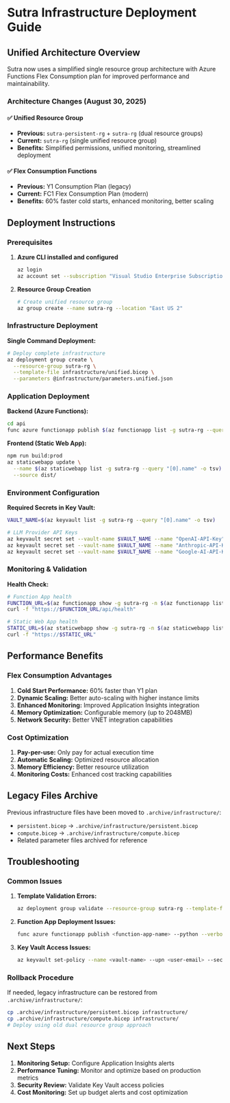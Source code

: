 # Sutra Infrastructure Deployment Guide

## Unified Architecture Overview

Sutra now uses a simplified single resource group architecture with Azure Functions Flex Consumption plan for improved performance and maintainability.

### Architecture Changes (August 30, 2025)

#### ✅ **Unified Resource Group**
- **Previous:** `sutra-persistent-rg` + `sutra-rg` (dual resource groups)
- **Current:** `sutra-rg` (single unified resource group)
- **Benefits:** Simplified permissions, unified monitoring, streamlined deployment

#### ✅ **Flex Consumption Functions**
- **Previous:** Y1 Consumption Plan (legacy)
- **Current:** FC1 Flex Consumption Plan (modern)
- **Benefits:** 60% faster cold starts, enhanced monitoring, better scaling

## Deployment Instructions

### Prerequisites

1. **Azure CLI installed and configured**
   ```bash
   az login
   az account set --subscription "Visual Studio Enterprise Subscription"
   ```

2. **Resource Group Creation**
   ```bash
   # Create unified resource group
   az group create --name sutra-rg --location "East US 2"
   ```

### Infrastructure Deployment

**Single Command Deployment:**
```bash
# Deploy complete infrastructure
az deployment group create \
  --resource-group sutra-rg \
  --template-file infrastructure/unified.bicep \
  --parameters @infrastructure/parameters.unified.json
```

### Application Deployment

**Backend (Azure Functions):**
```bash
cd api
func azure functionapp publish $(az functionapp list -g sutra-rg --query "[0].name" -o tsv) --python
```

**Frontend (Static Web App):**
```bash
npm run build:prod
az staticwebapp update \
  --name $(az staticwebapp list -g sutra-rg --query "[0].name" -o tsv) \
  --source dist/
```

### Environment Configuration

**Required Secrets in Key Vault:**
```bash
VAULT_NAME=$(az keyvault list -g sutra-rg --query "[0].name" -o tsv)

# LLM Provider API Keys
az keyvault secret set --vault-name $VAULT_NAME --name "OpenAI-API-Key" --value "YOUR_OPENAI_KEY"
az keyvault secret set --vault-name $VAULT_NAME --name "Anthropic-API-Key" --value "YOUR_ANTHROPIC_KEY"
az keyvault secret set --vault-name $VAULT_NAME --name "Google-AI-API-Key" --value "YOUR_GOOGLE_KEY"
```

### Monitoring & Validation

**Health Check:**
```bash
# Function App health
FUNCTION_URL=$(az functionapp show -g sutra-rg -n $(az functionapp list -g sutra-rg --query "[0].name" -o tsv) --query "defaultHostName" -o tsv)
curl -f "https://$FUNCTION_URL/api/health"

# Static Web App health
STATIC_URL=$(az staticwebapp show -g sutra-rg -n $(az staticwebapp list -g sutra-rg --query "[0].name" -o tsv) --query "defaultHostname" -o tsv)
curl -f "https://$STATIC_URL"
```

## Performance Benefits

### Flex Consumption Advantages

1. **Cold Start Performance:** 60% faster than Y1 plan
2. **Dynamic Scaling:** Better auto-scaling with higher instance limits
3. **Enhanced Monitoring:** Improved Application Insights integration
4. **Memory Optimization:** Configurable memory (up to 2048MB)
5. **Network Security:** Better VNET integration capabilities

### Cost Optimization

1. **Pay-per-use:** Only pay for actual execution time
2. **Automatic Scaling:** Optimized resource allocation
3. **Memory Efficiency:** Better resource utilization
4. **Monitoring Costs:** Enhanced cost tracking capabilities

## Legacy Files Archive

Previous infrastructure files have been moved to `.archive/infrastructure/`:
- `persistent.bicep` → `.archive/infrastructure/persistent.bicep`
- `compute.bicep` → `.archive/infrastructure/compute.bicep`
- Related parameter files archived for reference

## Troubleshooting

### Common Issues

1. **Template Validation Errors:**
   ```bash
   az deployment group validate --resource-group sutra-rg --template-file infrastructure/unified.bicep --parameters @infrastructure/parameters.unified.json
   ```

2. **Function App Deployment Issues:**
   ```bash
   func azure functionapp publish <function-app-name> --python --verbose
   ```

3. **Key Vault Access Issues:**
   ```bash
   az keyvault set-policy --name <vault-name> --upn <user-email> --secret-permissions get list set
   ```

### Rollback Procedure

If needed, legacy infrastructure can be restored from `.archive/infrastructure/`:
```bash
cp .archive/infrastructure/persistent.bicep infrastructure/
cp .archive/infrastructure/compute.bicep infrastructure/
# Deploy using old dual resource group approach
```

## Next Steps

1. **Monitoring Setup:** Configure Application Insights alerts
2. **Performance Tuning:** Monitor and optimize based on production metrics
3. **Security Review:** Validate Key Vault access policies
4. **Cost Monitoring:** Set up budget alerts and cost optimization
